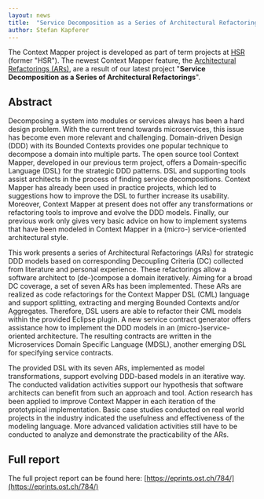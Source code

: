 ```yaml
---
layout: news
title:  "Service Decomposition as a Series of Architectural Refactorings"
author: Stefan Kapferer
---
```


The Context Mapper project is developed as part of term projects at [HSR](https://www.ost.ch) (former "HSR"). The newest Context Mapper feature, the 
[Architectural Refactorings (ARs)](/docs/architectural-refactorings/), are a result of our latest project "**Service Decomposition as a Series of Architectural Refactorings**".

## Abstract
Decomposing a system into modules or services always has been a hard design problem. With the current trend towards microservices, this issue has become even more relevant and challenging. Domain-driven Design (DDD) with its Bounded Contexts provides one popular technique to decompose a domain into multiple parts. The open source tool Context Mapper, developed in our previous term project, offers a Domain-specific Language (DSL) for the strategic DDD patterns. DSL and supporting tools assist architects in the process of finding service decompositions. Context Mapper has already been used in practice projects, which led to suggestions how to improve the DSL to further increase its usability. Moreover, Context Mapper at present does not offer any transformations or refactoring tools to improve and evolve the DDD models. Finally, our previous work only gives very basic advice on how to implement systems that have been modeled in Context Mapper in a (micro-) service-oriented architectural style.

This work presents a series of Architectural Refactorings (ARs) for strategic DDD models based on corresponding Decoupling Criteria (DC) collected from literature and personal experience. These refactorings allow a software architect to (de-)compose a domain iteratively. Aiming for a broad DC coverage, a set of seven ARs has been implemented. These ARs are realized as code refactorings for the Context Mapper DSL (CML) language and support splitting, extracting and merging Bounded Contexts and/or Aggregates. Therefore, DSL users are able to refactor their CML models within the provided Eclipse plugin. A new service contract generator offers assistance how to implement the DDD models in an (micro-)service-oriented architecture. The resulting contracts are written in the Microservices Domain Specific Language (MDSL), another emerging DSL for specifying service contracts.
 
The provided DSL with its seven ARs, implemented as model transformations, support evolving DDD-based models in an iterative way. The conducted validation activities support our hypothesis that software architects can benefit from such an approach and tool. Action research has been applied to improve Context Mapper in each iteration of the prototypical implementation. Basic case studies conducted on real world projects in the industry indicated the usefulness and effectiveness of the modeling language. More advanced validation activities still have to be conducted to analyze and demonstrate the practicability of the ARs.

## Full report
The full project report can be found here: [https://eprints.ost.ch/784/](https://eprints.ost.ch/784/)
